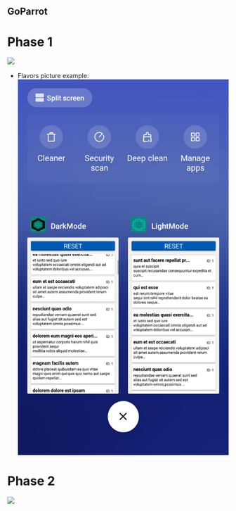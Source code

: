 ## GoParrot
# Phase 1
![](./src/phase_1.gif)
- Flavors picture example:
![](flavors.jpg)

# Phase 2
![](./src/phase_2.gif)
